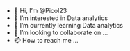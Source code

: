 - 👋 Hi, I’m @Picol23
- 👀 I’m interested in Data analytics
- 🌱 I’m currently learning Data analytics
- 💞️ I’m looking to collaborate on ...
- 📫 How to reach me ...

<!---
Picol23/Picol23 is a ✨ special ✨ repository because its `README.md` (this file) appears on your GitHub profile.
You can click the Preview link to take a look at your changes.
--->
